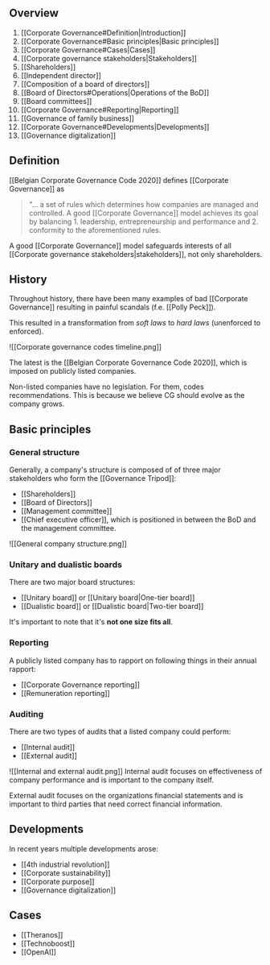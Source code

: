 ## Overview
1. [[Corporate Governance#Definition|Introduction]]
2. [[Corporate Governance#Basic principles|Basic principles]]
3. [[Corporate Governance#Cases|Cases]]
4. [[Corporate governance stakeholders|Stakeholders]]
5. [[Shareholders]]
6. [[Independent director]]
7. [[Composition of a board of directors]]
8. [[Board of Directors#Operations|Operations of the BoD]]
9. [[Board committees]]
10. [[Corporate Governance#Reporting|Reporting]]
11. [[Governance of family business]]
12. [[Corporate Governance#Developments|Developments]]
13. [[Governance digitalization]]
## Definition
[[Belgian Corporate Governance Code 2020]] defines [[Corporate Governance]] as 
> "... a set of rules which determines how companies are managed and controlled. A good [[Corporate Governance]] model achieves its goal by balancing 1. leadership, entrepreneurship and performance and 2. conformity to the aforementioned rules.

A good [[Corporate Governance]] model safeguards interests of all [[Corporate governance stakeholders|stakeholders]], not only shareholders. 
## History
Throughout history, there have been many examples of bad [[Corporate Governance]] resulting in painful scandals (f.e. [[Polly Peck]]).

This resulted in a transformation from *soft laws* to *hard laws* (unenforced to enforced).

![[Corporate governance codes timeline.png]]

The latest is the [[Belgian Corporate Governance Code 2020]], which is imposed on publicly listed companies.

Non-listed companies have no legislation. For them, codes recommendations. This is because we believe CG should evolve as the company grows.
## Basic principles
### General structure
Generally, a company's structure is composed of of three major stakeholders who form the [[Governance Tripod]]:
- [[Shareholders]]
- [[Board of Directors]]
- [[Management committee]]
- [[Chief executive officer]], which is positioned in between the BoD and the management committee.

![[General company structure.png]]
### Unitary and dualistic boards
There are two major board structures:
- [[Unitary board]] or [[Unitary board|One-tier board]]
- [[Dualistic board]] or [[Dualistic board|Two-tier board]]

It's important to note that it's **not one size fits all**.
### Reporting
A publicly listed company has to rapport on following things in their annual rapport:
- [[Corporate Governance reporting]]
- [[Remuneration reporting]]
### Auditing
There are two types of audits that a listed company could perform:
- [[Internal audit]]
- [[External audit]]

![[Internal and external audit.png]]
Internal audit focuses on effectiveness of company performance and is important to the company itself.

External audit focuses on the organizations financial statements and is important to third parties that need correct financial information.
## Developments
In recent years multiple developments arose:
- [[4th industrial revolution]]
- [[Corporate sustainability]]
- [[Corporate purpose]]
- [[Governance digitalization]]
## Cases
- [[Theranos]]
- [[Technoboost]]
- [[OpenAI]]